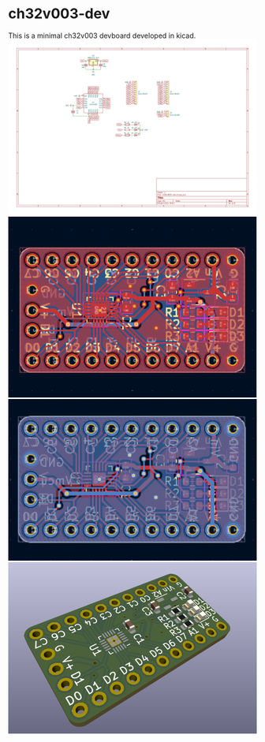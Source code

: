 # ch32v003-dev
This is a minimal ch32v003 devboard developed in kicad.
<img src="images/ch32v003-dev.pdf" alt="the schematic of the board" width="800"/>
<img src="images/kicad-top-view.png" alt="top side of the board" width="800"/>
<img src="images/kicad-back-view.png" alt="bottom side of the board" width="800"/>
<img src="images/kicad-3d-view.png" alt="3d view of the board" width="800"/>
